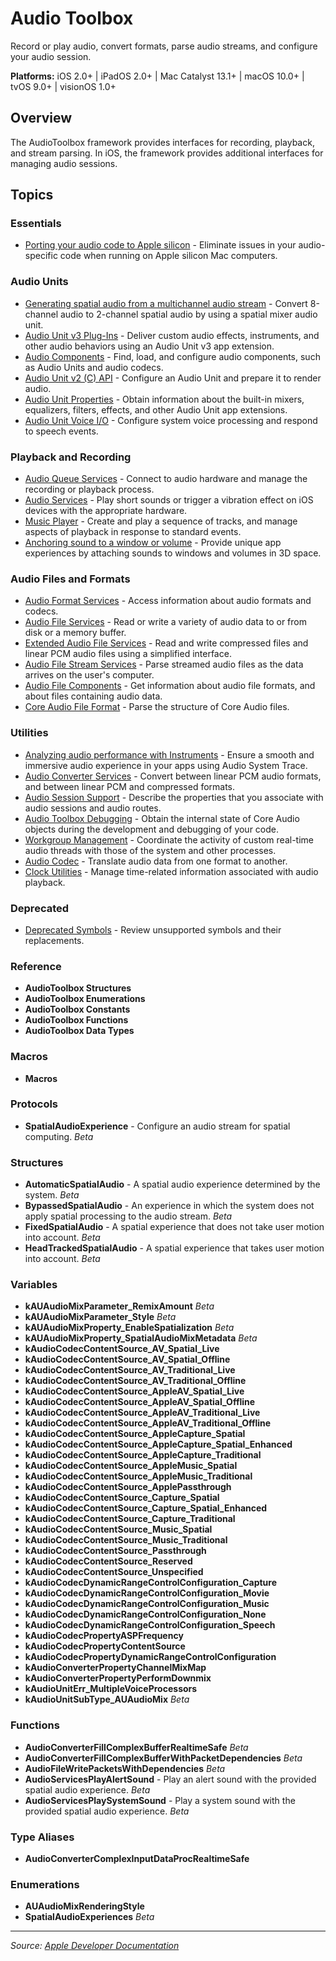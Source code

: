 # Audio Toolbox

Record or play audio, convert formats, parse audio streams, and configure your audio session.

**Platforms:** iOS 2.0+ | iPadOS 2.0+ | Mac Catalyst 13.1+ | macOS 10.0+ | tvOS 9.0+ | visionOS 1.0+

## Overview

The AudioToolbox framework provides interfaces for recording, playback, and stream parsing. In iOS, the framework provides additional interfaces for managing audio sessions.

## Topics

### Essentials
- [Porting your audio code to Apple silicon](https://developer.apple.com/documentation/audiotoolbox/porting_your_audio_code_to_apple_silicon) - Eliminate issues in your audio-specific code when running on Apple silicon Mac computers.

### Audio Units
- [Generating spatial audio from a multichannel audio stream](https://developer.apple.com/documentation/audiotoolbox/generating_spatial_audio_from_a_multichannel_audio_stream) - Convert 8-channel audio to 2-channel spatial audio by using a spatial mixer audio unit.
- [Audio Unit v3 Plug-Ins](https://developer.apple.com/documentation/audiotoolbox/audio_unit_v3_plug-ins) - Deliver custom audio effects, instruments, and other audio behaviors using an Audio Unit v3 app extension.
- [Audio Components](https://developer.apple.com/documentation/audiotoolbox/audio_components) - Find, load, and configure audio components, such as Audio Units and audio codecs.
- [Audio Unit v2 (C) API](https://developer.apple.com/documentation/audiotoolbox/audio_unit_v2_c_api) - Configure an Audio Unit and prepare it to render audio.
- [Audio Unit Properties](https://developer.apple.com/documentation/audiotoolbox/audio_unit_properties) - Obtain information about the built-in mixers, equalizers, filters, effects, and other Audio Unit app extensions.
- [Audio Unit Voice I/O](https://developer.apple.com/documentation/audiotoolbox/audio_unit_voice_i_o) - Configure system voice processing and respond to speech events.

### Playback and Recording
- [Audio Queue Services](https://developer.apple.com/documentation/audiotoolbox/audio_queue_services) - Connect to audio hardware and manage the recording or playback process.
- [Audio Services](https://developer.apple.com/documentation/audiotoolbox/audio_services) - Play short sounds or trigger a vibration effect on iOS devices with the appropriate hardware.
- [Music Player](https://developer.apple.com/documentation/audiotoolbox/music_player) - Create and play a sequence of tracks, and manage aspects of playback in response to standard events.
- [Anchoring sound to a window or volume](https://developer.apple.com/documentation/audiotoolbox/anchoring_sound_to_a_window_or_volume) - Provide unique app experiences by attaching sounds to windows and volumes in 3D space.

### Audio Files and Formats
- [Audio Format Services](https://developer.apple.com/documentation/audiotoolbox/audio_format_services) - Access information about audio formats and codecs.
- [Audio File Services](https://developer.apple.com/documentation/audiotoolbox/audio_file_services) - Read or write a variety of audio data to or from disk or a memory buffer.
- [Extended Audio File Services](https://developer.apple.com/documentation/audiotoolbox/extended_audio_file_services) - Read and write compressed files and linear PCM audio files using a simplified interface.
- [Audio File Stream Services](https://developer.apple.com/documentation/audiotoolbox/audio_file_stream_services) - Parse streamed audio files as the data arrives on the user's computer.
- [Audio File Components](https://developer.apple.com/documentation/audiotoolbox/audio_file_components) - Get information about audio file formats, and about files containing audio data.
- [Core Audio File Format](https://developer.apple.com/documentation/audiotoolbox/core_audio_file_format) - Parse the structure of Core Audio files.

### Utilities
- [Analyzing audio performance with Instruments](https://developer.apple.com/documentation/audiotoolbox/analyzing_audio_performance_with_instruments) - Ensure a smooth and immersive audio experience in your apps using Audio System Trace.
- [Audio Converter Services](https://developer.apple.com/documentation/audiotoolbox/audio_converter_services) - Convert between linear PCM audio formats, and between linear PCM and compressed formats.
- [Audio Session Support](https://developer.apple.com/documentation/audiotoolbox/audio_session_support) - Describe the properties that you associate with audio sessions and audio routes.
- [Audio Toolbox Debugging](https://developer.apple.com/documentation/audiotoolbox/audio_toolbox_debugging) - Obtain the internal state of Core Audio objects during the development and debugging of your code.
- [Workgroup Management](https://developer.apple.com/documentation/audiotoolbox/workgroup_management) - Coordinate the activity of custom real-time audio threads with those of the system and other processes.
- [Audio Codec](https://developer.apple.com/documentation/audiotoolbox/audio_codec) - Translate audio data from one format to another.
- [Clock Utilities](https://developer.apple.com/documentation/audiotoolbox/clock_utilities) - Manage time-related information associated with audio playback.

### Deprecated
- [Deprecated Symbols](https://developer.apple.com/documentation/audiotoolbox/deprecated_symbols) - Review unsupported symbols and their replacements.

### Reference
- **AudioToolbox Structures**
- **AudioToolbox Enumerations**
- **AudioToolbox Constants**
- **AudioToolbox Functions**
- **AudioToolbox Data Types**

### Macros
- **Macros**

### Protocols
- **SpatialAudioExperience** - Configure an audio stream for spatial computing. *Beta*

### Structures
- **AutomaticSpatialAudio** - A spatial audio experience determined by the system. *Beta*
- **BypassedSpatialAudio** - An experience in which the system does not apply spatial processing to the audio stream. *Beta*
- **FixedSpatialAudio** - A spatial experience that does not take user motion into account. *Beta*
- **HeadTrackedSpatialAudio** - A spatial experience that takes user motion into account. *Beta*

### Variables
- **kAUAudioMixParameter_RemixAmount** *Beta*
- **kAUAudioMixParameter_Style** *Beta*
- **kAUAudioMixProperty_EnableSpatialization** *Beta*
- **kAUAudioMixProperty_SpatialAudioMixMetadata** *Beta*
- **kAudioCodecContentSource_AV_Spatial_Live**
- **kAudioCodecContentSource_AV_Spatial_Offline**
- **kAudioCodecContentSource_AV_Traditional_Live**
- **kAudioCodecContentSource_AV_Traditional_Offline**
- **kAudioCodecContentSource_AppleAV_Spatial_Live**
- **kAudioCodecContentSource_AppleAV_Spatial_Offline**
- **kAudioCodecContentSource_AppleAV_Traditional_Live**
- **kAudioCodecContentSource_AppleAV_Traditional_Offline**
- **kAudioCodecContentSource_AppleCapture_Spatial**
- **kAudioCodecContentSource_AppleCapture_Spatial_Enhanced**
- **kAudioCodecContentSource_AppleCapture_Traditional**
- **kAudioCodecContentSource_AppleMusic_Spatial**
- **kAudioCodecContentSource_AppleMusic_Traditional**
- **kAudioCodecContentSource_ApplePassthrough**
- **kAudioCodecContentSource_Capture_Spatial**
- **kAudioCodecContentSource_Capture_Spatial_Enhanced**
- **kAudioCodecContentSource_Capture_Traditional**
- **kAudioCodecContentSource_Music_Spatial**
- **kAudioCodecContentSource_Music_Traditional**
- **kAudioCodecContentSource_Passthrough**
- **kAudioCodecContentSource_Reserved**
- **kAudioCodecContentSource_Unspecified**
- **kAudioCodecDynamicRangeControlConfiguration_Capture**
- **kAudioCodecDynamicRangeControlConfiguration_Movie**
- **kAudioCodecDynamicRangeControlConfiguration_Music**
- **kAudioCodecDynamicRangeControlConfiguration_None**
- **kAudioCodecDynamicRangeControlConfiguration_Speech**
- **kAudioCodecPropertyASPFrequency**
- **kAudioCodecPropertyContentSource**
- **kAudioCodecPropertyDynamicRangeControlConfiguration**
- **kAudioConverterPropertyChannelMixMap**
- **kAudioConverterPropertyPerformDownmix**
- **kAudioUnitErr_MultipleVoiceProcessors**
- **kAudioUnitSubType_AUAudioMix** *Beta*

### Functions
- **AudioConverterFillComplexBufferRealtimeSafe** *Beta*
- **AudioConverterFillComplexBufferWithPacketDependencies** *Beta*
- **AudioFileWritePacketsWithDependencies** *Beta*
- **AudioServicesPlayAlertSound** - Play an alert sound with the provided spatial audio experience. *Beta*
- **AudioServicesPlaySystemSound** - Play a system sound with the provided spatial audio experience. *Beta*

### Type Aliases
- **AudioConverterComplexInputDataProcRealtimeSafe**

### Enumerations
- **AUAudioMixRenderingStyle**
- **SpatialAudioExperiences** *Beta*

---

*Source: [Apple Developer Documentation](https://developer.apple.com/documentation/AudioToolbox)*